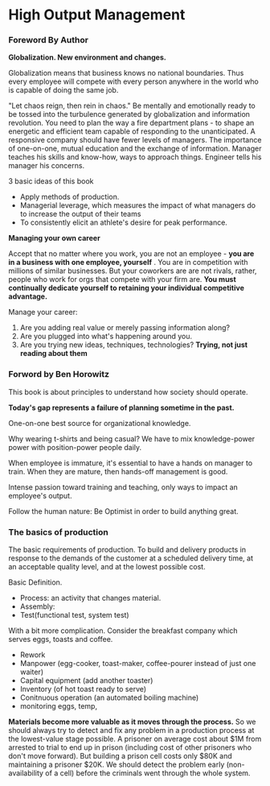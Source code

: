 # High Output Management

### Foreword By Author

**Globalization. New environment and changes.**

Globalization means that business knows no national boundaries. Thus every employee will compete with every person anywhere in the world who is capable of doing the same job.               

"Let chaos reign, then rein in chaos." Be mentally and emotionally ready to be tossed into the turbulence generated by globalization and information revolution. You need to plan the way a fire department plans - to shape an energetic and efficient team capable of responding to the unanticipated. A responsive company should have fewer levels of managers. The importance of one-on-one, mutual education and the exchange of information. Manager teaches his skills and know-how, ways to approach things. Engineer tells his manager his concerns.

3 basic ideas of this book 

- Apply methods of production. 
- Managerial leverage, which measures the impact of what managers do to increase the output of their teams        
- To consistently elicit an athlete's desire for peak performance.                    

**Managing your own career**

Accept that no matter where you work, you are not an employee - **you are in a business with one employee, yourself** . You are in competition with millions of similar businesses. But your coworkers are are not rivals, rather, people who work for orgs that compete with your firm are. **You must continually dedicate yourself to retaining your individual competitive advantage.**

Manage your career:

1. Are you adding real value or merely passing information along?
2. Are you plugged into what's happening around you.
3. Are you trying new ideas, techniques, technologies? **Trying, not just reading about them**



### Forword by Ben Horowitz

This book is about principles to understand how society should operate.

**Today's gap represents a failure of planning sometime in the past.**

One-on-one best source for organizational knowledge.

Why wearing t-shirts and being casual? We have to mix knowledge-power power with position-power people daily. 

When employee is immature, it's essential to have a hands on manager to train. When they are mature, then hands-off management is good.

Intense passion toward training and teaching, only ways to impact an employee's output.

Follow the human nature: Be Optimist in order to build anything great.



### The basics of production

The basic requirements of production. To build and delivery products in response to the demands of the customer at a scheduled delivery time, at an acceptable quality level, and at the lowest possible cost. 

Basic Definition. 

- Process: an activity that changes material.
- Assembly: 
- Test(functional test, system test)

With a bit more complication. Consider the breakfast company which serves eggs, toasts and coffee.

- Rework 
- Manpower (egg-cooker, toast-maker, coffee-pourer instead of just one waiter)
- Capital equipment (add another toaster)
- Inventory (of hot toast ready to serve)
- Conitnuous operation (an automated boiling machine)
- monitoring eggs, temp, 

**Materials become more valuable as it moves through the process.** So we should always try to detect and fix any problem in a production process at the lowest-value stage possible. A prisoner on average cost about $1M from arrested to trial to end up in prison (including cost of other prisoners who don't move forward). But building a prison cell costs only $80K and maintaining a prisoner $20K. We should detect the problem early (non-availability of a cell) before the criminals went through the whole system. 

